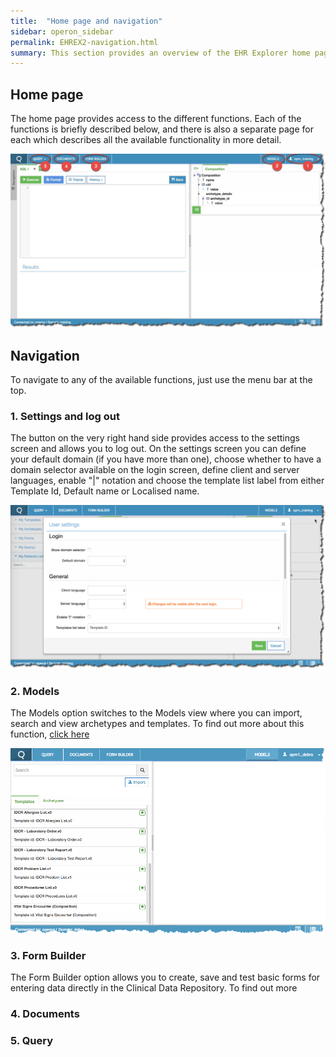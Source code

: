 ```yaml
---
title:  "Home page and navigation"
sidebar: operon_sidebar
permalink: EHREX2-navigation.html
summary: This section provides an overview of the EHR Explorer home page and how to navigate to the various functions.
---
```


## Home page
The home page provides access to the different functions. Each of the functions is briefly described below, and there is also a separate page for each which describes all the available functionality in more detail.

<img src="\images/ehr_explorer_landing_page.jpg" alt="EHR Explorer Home Page">

## Navigation
To navigate to any of the available functions, just use the menu bar at the top.

### 1. Settings and log out
The button on the very right hand side provides access to the settings screen and allows you to log out. On the settings screen you can define your default domain (if you have more than one), choose whether to have a domain selector available on the login screen, define client and server languages, enable "|" notation and choose the template list label from either Template Id, Default name or Localised name.

<img src="\images/ehr_explorer_settings.jpg" alt="EHR Explorer Settings">

### 2. Models
The Models option switches to the Models view where you can import, search and view archetypes and templates. To find out more about this function, [click here]({{site.baseurl}}/EHREX3-models.html)

<img src="\images/ehr_explorer_models.jpg" alt="EHR Explorer Models">

### 3. Form Builder
The Form Builder option allows you to create, save and test basic forms for entering data directly in the Clinical Data Repository. To find out more

### 4. Documents


### 5. Query

